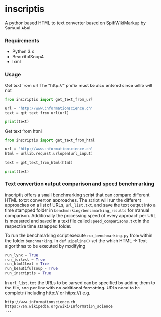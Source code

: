 # inscriptis

A python based HTML to text converter based on SpiffWikiMarkup by Samuel Abel.

### Requirements
* Python 3.x
* BeautifulSoup4
* lxml

### Usage

Get text from url
The "http://" prefix must be also entered since urllib will not
```python
from inscriptis import get_text_from_url

url = "http://www.informationscience.ch"
text = get_text_from_url(url)

print(text)
```

Get text from html
```python
from inscriptis import get_text_from_html

url = "http://www.informationscience.ch"
html = urllib.request.urlopen(url_input)

text = get_text_from_html(html)

print(text)
```

### Text convertion output comparison and speed benchmarking
inscriptis offers a small benchmarking script that can compare different HTML to txt convertion approaches. 
The script will run the different approaches on a list of URLs, ```url_list.txt```, and save the text output into a time stampped folder in ```benchmarking/benchmarking_results``` for manual comparison.
Additionally the processing speed of every approach per URL is measured and saved in a text file called ```speed_comparisons.txt``` in the respective time stampped folder.

To run the benchmarking script execute ```run_benchmarking.py``` from within the folder ```benchmarking```.
In ```def pipeline()``` set the which HTML -> Text algorithms to be executed by modifying 
```python
run_lynx = True
run_justext = True
run_html2text = True
run_beautifulsoup = True
run_inscriptis = True
```

In ```url_list.txt``` the URLs to be parsed can be specified by adding them to the file, one per line with no additional formatting. URLs need to be complete (including http:// or https://)
e.g.
```
http://www.informationscience.ch
https://en.wikipedia.org/wiki/Information_science
...
```
